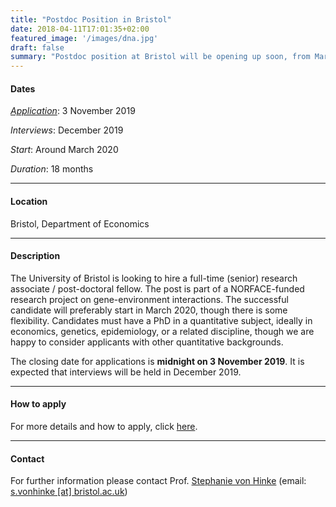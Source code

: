 ```yaml
---
title: "Postdoc Position in Bristol"
date: 2018-04-11T17:01:35+02:00
featured_image: '/images/dna.jpg'
draft: false
summary: "Postdoc position at Bristol will be opening up soon, from March 2020 for 18 months."
---
```


#### Dates
[*Application*](http://www.bristol.ac.uk/jobs/find/details.html?nPostingId=54854&nPostingTargetId=167034&id=Q50FK026203F3VBQBV7V77V83&LG=UK&mask=uobext): 3 November 2019

*Interviews*:   December 2019

*Start*:        Around March 2020

*Duration*:     18 months
_____

#### Location
Bristol, Department of Economics
_____

#### Description

The University of Bristol is looking to hire a full-time (senior) research associate / post-doctoral fellow.
The post is part of a NORFACE-funded research project on gene-environment interactions.
The successful candidate will preferably start in March 2020, though there is some flexibility.
Candidates must have a PhD in a quantitative subject, ideally in economics, genetics, epidemiology, or a related discipline, though we are happy to consider applicants with other quantitative backgrounds.

The closing date for applications is **midnight on 3 November 2019**.
It is expected that interviews will be held in December 2019.

<!-- The Bristol School of Economics is seeking to appoint a Post-Doctoral Research Fellow in Health Economics with a start date of March 2020.
This is a post-doctoral position associated with a NORFACE-funded research project on gene-environment (GxE) interactions.
It will involve working closely with Dr. Stephanie von Hinke to explore gene-environment (GxE) interactions in the generation of health and education inequalities across the life course.
The project will combine methods from genetics and social science, testing
(i) whether children born into advantaged environments are better able to reach their genetic conditioned education potential, and
(ii) whether privileged environments protect against genetic susceptibility to risky health behaviours, such as smoking and drinking.
The successful candidate will exploit natural experiments to deal with possible endogeneity of the environment in GxE, using data such as the UK Biobank, the Estonian Biobank, Understanding Society, and the Avon Longitudinal Study of Parents and Children (ALSPAC).

Candidates must have a PhD in a quantitative subject, ideally in economics, genetics, epidemiology, or a related discipline, though we are happy to consider applicants with other quantitative backgrounds.
Strong quantitative skills, and experience of using statistical software such as Stata, R, or SAS would be a major advantage.
The advert will be posted online in the next few weeks. -->
_____

#### How to apply
For more details and how to apply, click [here](http://www.bristol.ac.uk/jobs/find/details.html?nPostingId=54854&nPostingTargetId=167034&id=Q50FK026203F3VBQBV7V77V83&LG=UK&mask=uobext).

_____

####  Contact
For further information please contact Prof.  [Stephanie von Hinke](https://stephanievonhinke.wordpress.com) (email: [s.vonhinke [at] bristol.ac.uk](mailto:s.vonhinke@bristol.ac.uk))
